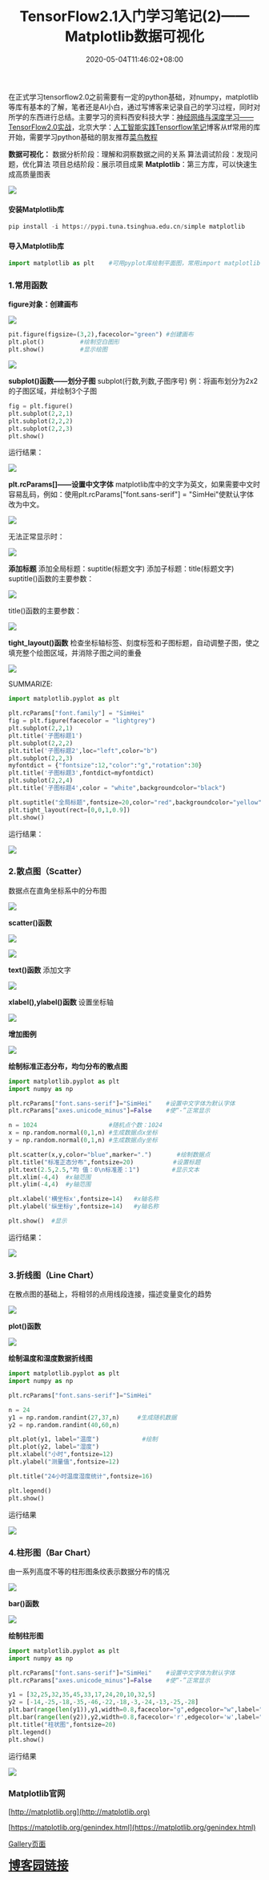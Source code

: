 ﻿---
title: "TensorFlow2.1入门学习笔记(2)——Matplotlib数据可视化"
pagelink: matplotlib
date: 2020-05-04T11:46:02+08:00
lastmod: 2020-05-04T11:47:03+08:00
tags: 
    - matplotlib
    - 神经网络
    - 基本库
categories: ["TF2.1学习笔记"]

---
在正式学习tensorflow2.0之前需要有一定的python基础，对numpy，matplotlib等库有基本的了解，笔者还是AI小白，通过写博客来记录自己的学习过程，同时对所学的东西进行总结。主要学习的资料西安科技大学：[神经网络与深度学习——TensorFlow2.0实战](https://www.icourse163.org/learn/XUST-1206363802#/learn/announce)，北京大学：[人工智能实践Tensorflow笔记](https://www.icourse163.org/learn/PKU-1002536002#/learn/announce)博客从tf常用的库开始，需要学习python基础的朋友推荐[菜鸟教程](https://www.runoob.com/python3/python3-tutorial.html)
<!-- more -->
**数据可视化：**
		数据分析阶段：理解和洞察数据之间的关系
		算法调试阶段：发现问题，优化算法
		项目总结阶段：展示项目成果
**Matplotlib**：第三方库，可以快速生成高质量图表

![](https://img-blog.csdnimg.cn/20200503224434468.png " ")

#### 安装Matplotlib库

```python
pip install -i https://pypi.tuna.tsinghua.edu.cn/simple matplotlib
```
#### 导入Matplotlib库

```python
import matplotlib as plt	#可用pyplot库绘制平面图，常用import matplotlib.pyplot as plt导入
```

### 1.常用函数
**figure对象：创建画布**

![](https://img-blog.csdnimg.cn/20200503225802602.png " ")

```python
pit.figure(figsize=(3,2),facecolor="green")	#创建画布
plt.plot()			#绘制空白图形
plt.show()			#显示绘图
```

![](https://img-blog.csdnimg.cn/20200503230228171.png " ")

**subplot()函数——划分子图**
subplot(行数,列数,子图序号)
例：将画布划分为2x2的子图区域，并绘制3个子图

```python
fig = plt.figure()
plt.subplot(2,2,1)
plt.subplot(2,2,2)
plt.subplot(2,2,3)
plt.show()
```

运行结果：

![](https://img-blog.csdnimg.cn/20200503231147840.png " ")

**plt.rcParams[]——设置中文字体**
matplotlib库中的文字为英文，如果需要中文时容易乱码，例如：使用plt.rcParams["font.sans-serif"] = "SimHei"使默认字体改为中文。

![](https://img-blog.csdnimg.cn/20200503231832563.png " ")

无法正常显示时：

![](https://img-blog.csdnimg.cn/20200503235303296.png " ")

**添加标题**
添加全局标题：suptitle(标题文字)
添加子标题：title(标题文字)
suptitle()函数的主要参数：

![](https://img-blog.csdnimg.cn/20200503232145335.png " ")

title()函数的主要参数：

![](https://img-blog.csdnimg.cn/20200503232234125.png " ")

**tight_layout()函数**
检查坐标轴标签、刻度标签和子图标题，自动调整子图，使之填充整个绘图区域，并消除子图之间的重叠

![](https://img-blog.csdnimg.cn/20200503232639852.png " ")

SUMMARIZE:

```python
import matplotlib.pyplot as plt

plt.rcParams["font.family"] = "SimHei"
fig = plt.figure(facecolor = "lightgrey")
plt.subplot(2,2,1)
plt.title('子图标题1')
plt.subplot(2,2,2)
plt.title('子图标题2',loc="left",color="b")
plt.subplot(2,2,3)
myfontdict = {"fontsize":12,"color":"g","rotation":30}
plt.title('子图标题3',fontdict=myfontdict)
plt.subplot(2,2,4)
plt.title('子图标题4',color = "white",backgroundcolor="black")

plt.suptitle("全局标题",fontsize=20,color="red",backgroundcolor="yellow")
plt.tight_layout(rect=[0,0,1,0.9])
plt.show()
```

运行结果：

![](https://img-blog.csdnimg.cn/20200503234036861.png " ")

### 2.散点图（Scatter）
数据点在直角坐标系中的分布图

![](https://img-blog.csdnimg.cn/20200504100916682.png " ")

**scatter()函数**

![](https://img-blog.csdnimg.cn/2020050410103530.png " ")

![](https://img-blog.csdnimg.cn/2020050410113872.png " ")

**text()函数**
添加文字

![](https://img-blog.csdnimg.cn/20200504104355238.png " ")

**xlabel(),ylabel()函数**
设置坐标轴

![](https://img-blog.csdnimg.cn/20200504104612784.png " ")

**增加图例**

![](https://img-blog.csdnimg.cn/20200504110321325.png " ")

**绘制标准正态分布，均匀分布的散点图**

```python
import matplotlib.pyplot as plt 
import numpy as np 

plt.rcParams["font.sans-serif"]="SimHei"    #设置中文字体为默认字体
plt.rcParams["axes.unicode_minus"]=False    #使“-”正常显示

n = 1024                    #随机点个数：1024
x = np.random.normal(0,1,n) #生成数据点x坐标
y = np.random.normal(0,1,n) #生成数据点y坐标

plt.scatter(x,y,color="blue",marker=".")       #绘制数据点
plt.title("标准正态分布",fontsize=20)           #设置标题
plt.text(2.5,2.5,"均 值：0\n标准差：1")         #显示文本
plt.xlim(-4,4)  #x轴范围
plt.ylim(-4,4)  #y轴范围

plt.xlabel('横坐标x',fontsize=14)   #x轴名称
plt.ylabel('纵坐标y',fontsize=14)   #y轴名称

plt.show()  #显示
```

运行结果：

![](https://img-blog.csdnimg.cn/20200504110131223.png " ")

### 3.折线图（Line Chart）
在散点图的基础上，将相邻的点用线段连接，描述变量变化的趋势

![](https://img-blog.csdnimg.cn/20200504111353551.png " ")

**plot()函数**

![](https://img-blog.csdnimg.cn/20200504111501841.png " ")

**绘制温度和湿度数据折线图**

```python
import matplotlib.pyplot as plt 
import numpy as np 

plt.rcParams["font.sans-serif"]="SimHei"    

n = 24
y1 = np.random.randint(27,37,n)		#生成随机数据
y2 = np.random.randint(40,60,n)

plt.plot(y1, label="温度")			#绘制
plt.plot(y2, label="湿度")
plt.xlabel("小时",fontsize=12)
plt.ylabel("测量值",fontsize=12)

plt.title("24小时温度湿度统计",fontsize=16)

plt.legend()
plt.show()
```

运行结果

![](https://img-blog.csdnimg.cn/20200504111710344.png " ")

### 4.柱形图（Bar Chart）
由一系列高度不等的柱形图条纹表示数据分布的情况

![](https://img-blog.csdnimg.cn/20200504112226342.png " ")

**bar()函数**

![](https://img-blog.csdnimg.cn/20200504112303367.png " ")

**绘制柱形图**

```python
import matplotlib.pyplot as plt 
import numpy as np 

plt.rcParams["font.sans-serif"]="SimHei"    #设置中文字体为默认字体
plt.rcParams["axes.unicode_minus"]=False    #使“-”正常显示

y1 = [32,25,32,35,45,33,17,24,20,10,32,5]
y2 = [-14,-25,-18,-35,-46,-22,-18,-3,-24,-13,-25,-28]
plt.bar(range(len(y1)),y1,width=0.8,facecolor="g",edgecolor="w",label="统计量1")
plt.bar(range(len(y2)),y2,width=0.8,facecolor='r',edgecolor='w',label="统计量2")
plt.title("柱状图",fontsize=20)
plt.legend()
plt.show()
```
运行结果

![](https://img-blog.csdnimg.cn/20200504113715154.png " ")

### Matplotlib官网
[http://matplotlib.org](http://matplotlib.org)

[https://matplotlib.org/genindex.html](https://matplotlib.org/genindex.html)

[Gallery页面](https://matplotlib.org/gallery.html)

**<font size=5>[博客园链接](https://www.cnblogs.com/moonspace/p/12826459.html)</font>**
